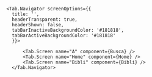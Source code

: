 



     
     
     
     
      <Tab.Navigator screenOptions={{
        title: '',
        headerTransparent: true,
        headerShown: false,
        tabBarInactiveBackgroundColor: '#181818',
        tabBarActiveBackgroundColor: '#181818'
        }}>
          
            <Tab.Screen name="A" component={Busca} />
            <Tab.Screen name="Home" component={Home} />
            <Tab.Screen name="Bibli" component={Bibli} />
        </Tab.Navigator>







